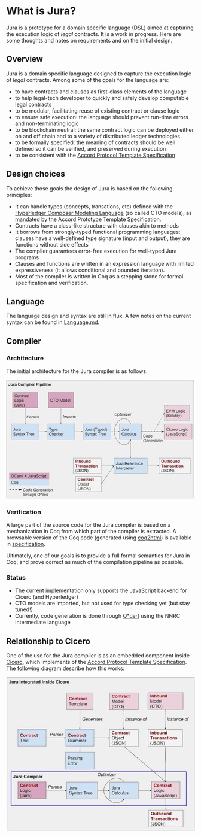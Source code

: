 # What is Jura?

Jura is a prototype for a domain specific language (DSL) aimed at
capturing the execution logic of _legal_ contracts. It is a work in
progress. Here are some thoughts and notes on requirements and on the
initial design.

## Overview

Jura is a domain specific language designed to capture the execution logic of _legal_ contracts. Among some of the goals for the language are:
- to have contracts and clauses as first-class elements of the language
- to help legal-tech developer to quickly and safely develop computable legal contracts
- to be modular, facilitating reuse of existing contract or clause logic
- to ensure safe execution: the language should prevent run-time errors and non-terminating logic
- to be blockchain neutral: the same contract logic can be deployed either on and off chain and to a variety of distributed ledger technologies
- to be formally specified: the meaning of contracts should be well defined so it can be verified, and preserved during execution
- to be consistent with the [Accord Protocol Template Specification](https://docs.google.com/document/d/1UacA_r2KGcBA2D4voDgGE8jqid-Uh4Dt09AE-shBKR0)

## Design choices

To achieve those goals the design of Jura is based on the following principles:
- It can handle types (concepts, transations, etc) defined with the [Hyperledger Composer Modeling Language](https://hyperledger.github.io/composer/reference/cto_language.html) (so called CTO models), as mandated by the Accord Prototype Template Specification.
- Contracts have a class-like structure with clauses akin to methods
- It borrows from strongly-typed functional programming languages: clauses have a well-defined type signature (input and output), they are functions without side effects
- The compiler guarantees error-free execution for well-typed Jura programs
- Clauses and functions are written in an expression language with limited expressiveness (it allows conditional and bounded iteration).
- Most of the compiler is written in Coq as a stepping stone for formal specification and verification.

## Language

The language design and syntax are still in flux. A few notes on
the current syntax can be found in [Language.md](Language.md).

## Compiler

### Architecture

The initial architecture for the Jura compiler is as follows:

![alt text](./juracompiler.jpg "Jura Compiler")

### Verification

A large part of the source code for the Jura compiler is based on a
mechanization in Coq from which part of the compiler is extracted. A
browsable version of the Coq code (generated using
[coq2html](https://github.com/xavierleroy/coq2html)) is available in
[specification](specification/index.md).

Ultimately, one of our goals is to provide a full formal semantics for
Jura in Coq, and prove correct as much of the compilation pipeline as
possible.

### Status

- The current implementation only supports the JavaScript backend for Cicero (and Hyperledger)
- CTO models are imported, but not used for type checking yet (but stay tuned!)
- Currently, code generation is done through [Q*cert](https://github.com/querycert/qcert) using the NNRC intermediate language

## Relationship to Cicero

One of the use for the Jura compiler is as an embedded component inside [Cicero](https://github.com/accordproject/cicero), which implements of the [Accord Protocol Template Specification](https://docs.google.com/document/d/1UacA_r2KGcBA2D4voDgGE8jqid-Uh4Dt09AE-shBKR0). The following diagram describe how this works:

![alt text](./juraincicero.jpg "Jura inside Cicero")

